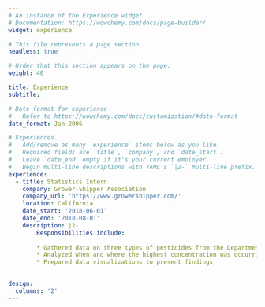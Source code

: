 ```yaml
---
# An instance of the Experience widget.
# Documentation: https://wowchemy.com/docs/page-builder/
widget: experience

# This file represents a page section.
headless: true

# Order that this section appears on the page.
weight: 40

title: Experience
subtitle:

# Date format for experience
#   Refer to https://wowchemy.com/docs/customization/#date-format
date_format: Jan 2006

# Experiences.
#   Add/remove as many `experience` items below as you like.
#   Required fields are `title`, `company`, and `date_start`.
#   Leave `date_end` empty if it's your current employer.
#   Begin multi-line descriptions with YAML's `|2-` multi-line prefix.
experience:
  - title: Statistics Intern
    company: Grower-Shipper Association
    company_url: 'https://www.growershipper.com/'
    location: California
    date_start: '2018-06-01'
    date_end: '2018-08-01'
    description: |2-
        Responsibilities include:
        
        * Gathered data on three types of pesticides from the Department of Pesticide Regulation Database
        * Analyzed when and where the highest concentration was occurring
        * Prepared data visualizations to present findings
        

design:
  columns: '2'
---
```

